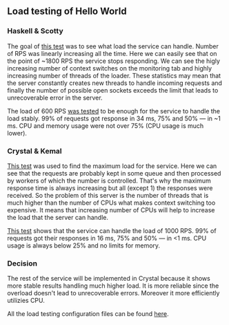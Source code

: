 ## Load testing of Hello World

### Haskell & Scotty

The goal of [this test](https://overload.yandex.net/240414) was to see what load the service can handle.
Number of RPS was linearly increasing all the time.
Here we can easily see that on the point of ~1800 RPS the service stops responding.
We can see the higly increasing number of context switches on the monitoring tab and highly increasing number of threads of the loader.
These statistics may mean that the server constantly creates new threads to handle incoming requests and finally the number of possible open sockets exceeds the limit that leads to unrecoverable error in the server.

The load of 600 RPS [was tested](https://overload.yandex.net/240421) to be enough for the service to handle the load stably.
99% of requests got response in 34 ms, 75% and 50% — in ~1 ms. CPU and memory usage were not over 75% (CPU usage is much lower).

### Crystal & Kemal

[This test](https://overload.yandex.net/240423) was used to find the maximum load for the service.
Here we can see that the requests are probably kept in some queue and then processed by workers of which the number is controlled.
That's why the maximum response time is always increasing but all (except 1) the responses were received.
So the problem of this server is the number of threads that is much higher than the number of CPUs what makes context switching too expensive.
It means that increasing number of CPUs will help to increase the load that the server can handle.

[This test](https://overload.yandex.net/240425) shows that the service can handle the load of 1000 RPS.
99% of requests got their responses in 16 ms, 75% and 50% — in <1 ms. CPU usage is always below 25% and no limits for memory.

### Decision

The rest of the service will be implemented in Crystal because it shows more stable results handling much higher load.
It is more reliable since the overload doesn't lead to unrecoverable errors. Moreover it more efficiently utilizies CPU.

All the load testing configuration files can be found [here](load-testing).
